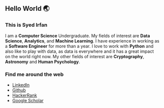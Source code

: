 ## Hello World 🌏
### This is Syed Irfan
I am a **Computer Science** Undergraduate. My fields of interest are **Data Science**, **Analytics**, and **Machine Learning**. I have experience in working as a **Software Engineer** for more than a year. I love to work with **Python** and also like to play with data, as data is everywhere and it has a great impact on the world right now. My other fields of interest are **Cryptography**, **Astronomy** and **Human Psychology**.


### Find me around the web
- [LinkedIn](https://www.linkedin.com/in/syedirfanx/)
- [Github](https://github.com/syedirfanx)
- [HackerRank](https://www.hackerrank.com/syedirfanx)
- [Google Scholar](https://scholar.google.com/citations?user=MG9ta8wAAAAJ&hl=en)
<!-- [![LinkedIn](https://img.shields.io/badge/LinkedIn-%230077B5.svg?&style=for-the-badge&logo=linkedin&logoColor=white)](https://www.linkedin.com/in/syedirfanx/)
[![Dev](https://img.shields.io/badge/-Hackerrank-2EC866?style=for-the-badge&logo=HackerRank&logoColor=white)](https://www.hackerrank.com/syedirfanx) -->
